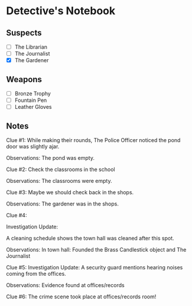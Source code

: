 # Detective's Notebook

## Suspects
- [ ] The Librarian
- [ ] The Journalist
- [x] The Gardener

## Weapons
- [ ] Bronze Trophy
- [ ] Fountain Pen
- [ ] Leather Gloves

## Notes
Clue #1:
While making their rounds, The Police Officer noticed the pond door was slightly ajar.

Observations:
The pond was empty.

Clue #2:
Check the classrooms in the school

Observations:
The classrooms were empty.

Clue #3:
Maybe we should check back in the shops.

Observations:
The gardener was in the shops.

Clue #4:

Investigation Update:

A cleaning schedule shows the town hall was cleaned after this spot.

Observations:
In town hall:
Founded the Brass Candlestick object 
and The Journalist

Clue #5:
Investigation Update:
A security guard mentions hearing noises coming from the offices.

Observations:
Evidence found at offices/records

Clue #6:
The crime scene took place at offices/records room!
